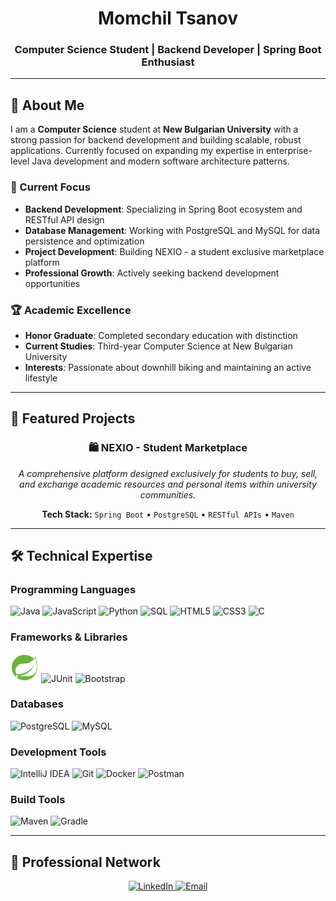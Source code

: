 <h1 align="center">Momchil Tsanov</h1>
<h3 align="center">Computer Science Student | Backend Developer | Spring Boot Enthusiast</h3>

---

## 🎯 About Me

I am a **Computer Science** student at **New Bulgarian University** with a strong passion for backend development and building scalable, robust applications. Currently focused on expanding my expertise in enterprise-level Java development and modern software architecture patterns.

### 🔭 Current Focus
-   **Backend Development**: Specializing in Spring Boot ecosystem and RESTful API design
-   **Database Management**: Working with PostgreSQL and MySQL for data persistence and optimization  
-   **Project Development**: Building NEXIO - a student exclusive marketplace platform
-   **Professional Growth**: Actively seeking backend development opportunities

### 🏆 Academic Excellence
-   **Honor Graduate**: Completed secondary education with distinction
-   **Current Studies**: Third-year Computer Science at New Bulgarian University
-   **Interests**: Passionate about downhill biking and maintaining an active lifestyle

---

## 🚀 Featured Projects

<div align="center">

### 🛍️ NEXIO - Student Marketplace
*A comprehensive platform designed exclusively for students to buy, sell, and exchange academic resources and personal items within university communities.*

**Tech Stack:** `Spring Boot` • `PostgreSQL` • `RESTful APIs` • `Maven`

</div>

---

## 🛠️ Technical Expertise

### **Programming Languages**
<p align="left">
  <img src="https://cdn-icons-png.flaticon.com/512/226/226777.png" alt="Java" width="45" height="45"/>
  <img src="https://cdn-icons-png.flaticon.com/512/5968/5968292.png" alt="JavaScript" width="45" height="45"/>
  <img src="https://cdn-icons-png.flaticon.com/512/5968/5968350.png" alt="Python" width="45" height="45"/>
  <img src="https://cdn-icons-png.flaticon.com/512/4248/4248443.png" alt="SQL" width="45" height="45"/>
  <img src="https://cdn-icons-png.flaticon.com/512/732/732212.png" alt="HTML5" width="45" height="45"/>
  <img src="https://cdn-icons-png.flaticon.com/512/732/732190.png" alt="CSS3" width="45" height="45"/>
  <img src="https://cdn-icons-png.flaticon.com/512/6132/6132222.png" alt="C" width="45" height="45"/>
</p>

### **Frameworks & Libraries**
<p align="left">
  <img src="https://raw.githubusercontent.com/github/explore/80688e429a7d4ef2fca1e82350fe8e3517d3494d/topics/spring-boot/spring-boot.png" alt="Spring Boot" width="45" height="45"/>
  <img src="https://avatars.githubusercontent.com/u/874086?s=200&v=4" alt="JUnit" width="45" height="45"/>
  <img src="https://img.icons8.com/color/48/bootstrap.png" alt="Bootstrap" width="45" height="45"/>
</p>
  
### **Databases**
<p align="left">
  <img src="https://cdn-icons-png.flaticon.com/512/5968/5968342.png" alt="PostgreSQL" width="45" height="45"/>
  <img src="https://cdn-icons-png.flaticon.com/512/5968/5968313.png" alt="MySQL" width="45" height="45"/>
</p>

### **Development Tools**
<p align="left">
  <img src="https://upload.wikimedia.org/wikipedia/commons/9/9c/IntelliJ_IDEA_Icon.svg" alt="IntelliJ IDEA" width="45" height="45"/>
  <img src="https://cdn.jsdelivr.net/gh/devicons/devicon@latest/icons/git/git-original.svg" alt="Git" width="45" height="45"/>
  <img src="https://cdn-icons-png.flaticon.com/512/919/919853.png" alt="Docker" width="45" height="45"/>
  <img src="https://www.vectorlogo.zone/logos/getpostman/getpostman-icon.svg" alt="Postman" width="45" height="45"/>
  <!-- Replace with more specific icons if available -->
</p>

### **Build Tools**
<p align="left">
  <img src="https://www.vectorlogo.zone/logos/apache_maven/apache_maven-icon.svg" alt="Maven" width="45" height="45"/>
  <img src="https://www.vectorlogo.zone/logos/gradle/gradle-icon.svg" alt="Gradle" width="45" height="45"/>
</p>

---

## 🤝 Professional Network

<div align="center">
  <a href="https://www.linkedin.com/in/momchil-tsanov-5b91a62aa">
    <img src="https://img.icons8.com/color/48/linkedin.png" alt="LinkedIn" width="50" height="50"/>
  </a>

  <a href="mailto:momchilworkspace@gmail.com">
    <img src="https://img.icons8.com/color/48/gmail-new.png" alt="Email" width="50" height="50"/>
  </a>

</div>
